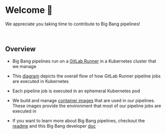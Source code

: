# Welcome 👋

We appreciate you taking time to contribute to Big Bang pipelines!

&nbsp;

## Overview

- Big Bang pipelines run on a [GitLab Runner](https://docs.gitlab.com/runner/) in a Kubernetes cluster that we manage

- This [diagram](https://docs.gitlab.com/runner/executors/kubernetes.html#kubernetes-executor-interaction-diagram) depicts the overall flow of how GitLab Runner pipeline jobs are executed in Kubernetes

- Each pipeline job is executed in an ephemeral Kubernetes pod

- We build and manage [container images](https://repo1.dso.mil/platform-one/big-bang/pipeline-templates/pipeline-templates/-/tree/master/dockerfiles) that are used in our pipelines. These images provide the environment that most of our pipeline jobs are executed in

- If you want to learn more about Big Bang pipelines, checkout the [readme](https://repo1.dso.mil/platform-one/big-bang/pipeline-templates/pipeline-templates/-/blob/master/README.md) and this Big Bang developer [doc](https://repo1.dso.mil/platform-one/big-bang/bigbang/-/blob/master/docs/developer/ci-workflow.md)